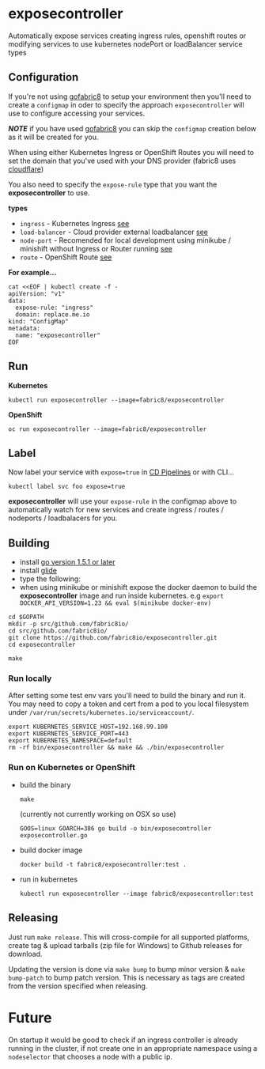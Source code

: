 # exposecontroller

Automatically expose services creating ingress rules, openshift routes or modifying services to use kubernetes nodePort or loadBalancer service types


## Configuration

If you're not using [gofabric8](https://github.com/fabric8io/gofabric8) to setup your environment then you'll need to create a `configmap` in oder to specify the approach `exposecontroller` will use to configure accessing your services.

___NOTE___ if you have used [gofabric8](https://github.com/fabric8io/gofabric8) you can skip the `configmap` creation below as it will be created for you.

When using either Kubernetes Ingress or OpenShift Routes you will need to set the domain that you've used with your DNS provider (fabric8 uses [cloudflare](https://www.cloudflare.com))

You also need to specify the `expose-rule` type that you want the __exposecontroller__ to use.

__types__
- `ingress` - Kubernetes Ingress [see](http://kubernetes.io/docs/user-guide/ingress/)
- `load-balancer` - Cloud provider external loadbalancer [see](http://kubernetes.io/docs/user-guide/load-balancer/)
- `node-port` - Recomended for local development using minikube / minishift without Ingress or Router running [see](http://kubernetes.io/docs/user-guide/services/#type-nodeport)
- `route` - OpenShift Route [see](https://docs.openshift.com/enterprise/3.2/dev_guide/routes.html)

__For example...__

```
cat <<EOF | kubectl create -f -
apiVersion: "v1"
data:
  expose-rule: "ingress"
  domain: replace.me.io
kind: "ConfigMap"
metadata:
  name: "exposecontroller"
EOF
```

## Run

__Kubernetes__
```
kubectl run exposecontroller --image=fabric8/exposecontroller
```
__OpenShift__
```
oc run exposecontroller --image=fabric8/exposecontroller
```

## Label

Now label your service with `expose=true` in [CD Pipelines](https://blog.fabric8.io/create-and-explore-continuous-delivery-pipelines-with-fabric8-and-jenkins-on-openshift-661aa82cb45a#.lx020ys70) or with CLI...

```
kubectl label svc foo expose=true
```

__exposecontroller__ will use your `expose-rule` in the configmap above to automatically watch for new services and create ingress / routes / nodeports / loadbalacers for you.

## Building

 * install [go version 1.5.1 or later](https://golang.org/doc/install)
 * install [glide](https://github.com/Masterminds/glide#install)
 * type the following:
 * when using minikube or minishift expose the docker daemon to build the __exposecontroller__ image and run inside kubernetes.  e.g  `export DOCKER_API_VERSION=1.23 && eval $(minikube docker-env)`

```
cd $GOPATH
mkdir -p src/github.com/fabric8io/
cd src/github.com/fabric8io/
git clone https://github.com/fabric8io/exposecontroller.git
cd exposecontroller

make
```

### Run locally

After setting some test env vars you'll need to build the binary and run it.  You may need to copy a token and cert from a pod to you local filesystem under `/var/run/secrets/kubernetes.io/serviceaccount/`.

    export KUBERNETES_SERVICE_HOST=192.168.99.100
    export KUBERNETES_SERVICE_PORT=443
    export KUBERNETES_NAMESPACE=default
    rm -rf bin/exposecontroller && make && ./bin/exposecontroller


### Run on Kubernetes or OpenShift

 * build the binary

    `make` 
     
    (currently not currently working on OSX so use)
     
    `GOOS=linux GOARCH=386 go build -o bin/exposecontroller exposecontroller.go`

 * build docker image

     `docker build -t fabric8/exposecontroller:test .`

 * run in kubernetes

     `kubectl run exposecontroller --image fabric8/exposecontroller:test `

## Releasing

Just run `make release`. This will cross-compile for all supported platforms, create tag & upload tarballs (zip file for Windows) to Github releases for download.

Updating the version is done via `make bump` to bump minor version & `make bump-patch` to bump patch version. This is necessary as tags are created from the version specified when releasing.

# Future

On startup it would be good to check if an ingress controller is already running in the cluster, if not create one in an appropriate namespace using a `nodeselector` that chooses a node with a public ip.
